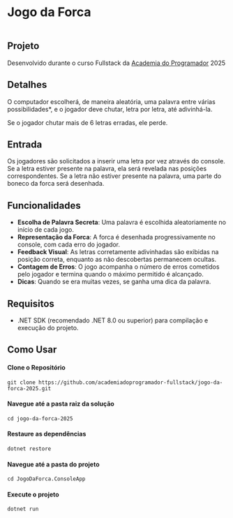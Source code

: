 # Jogo da Forca

![]()

## Projeto

Desenvolvido durante o curso Fullstack da [Academia do Programador](https://www.academiadoprogramador.net) 2025

## Detalhes

O computador escolherá, de maneira aleatória, uma palavra entre várias possibilidades*, e o jogador deve chutar, letra por letra, até adivinhá-la.

Se o jogador chutar mais de 6 letras erradas, ele perde.

## Entrada

Os jogadores são solicitados a inserir uma letra por vez através do console. Se a letra estiver presente na palavra, ela será revelada nas posições correspondentes. Se a letra não estiver presente na palavra, uma parte do boneco da forca será desenhada.

## Funcionalidades

- __Escolha de Palavra Secreta__: Uma palavra é escolhida aleatoriamente no início de cada jogo.
- __Representação da Forca__: A forca é desenhada progressivamente no console, com cada erro do jogador.
- __Feedback Visual__: As letras corretamente adivinhadas são exibidas na posição correta, enquanto as não descobertas permanecem ocultas.
- __Contagem de Erros__: O jogo acompanha o número de erros cometidos pelo jogador e termina quando o máximo permitido é alcançado.
- __Dicas__: Quando se era muitas vezes, se ganha uma dica da palavra.

## Requisitos

- .NET SDK (recomendado .NET 8.0 ou superior) para compilação e execução do projeto.
## Como Usar

#### Clone o Repositório
```
git clone https://github.com/academiadoprogramador-fullstack/jogo-da-forca-2025.git
```

#### Navegue até a pasta raiz da solução
```
cd jogo-da-forca-2025
```

#### Restaure as dependências
```
dotnet restore
```

#### Navegue até a pasta do projeto
```
cd JogoDaForca.ConsoleApp
```

#### Execute o projeto
```
dotnet run
```
